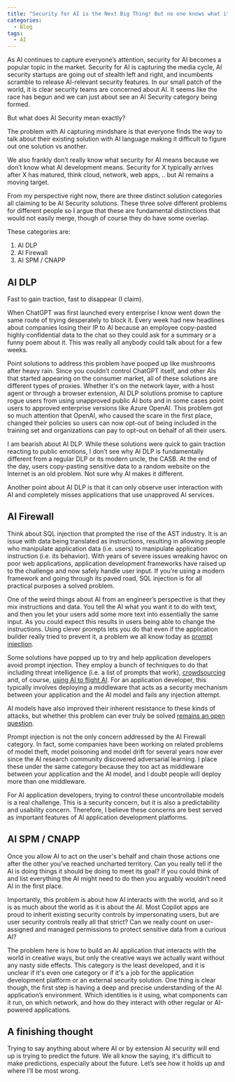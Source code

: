 ```yaml
---
title: "Security for AI is the Next Big Thing! But no one knows what it means actually"
categories:
  - Blog
tags:
  - AI
---
```


As AI continues to capture everyone’s attention, security for AI becomes a popular topic in the market. Security for AI is capturing the media cycle, AI security startups are going out of stealth left and right, and incumbents scramble to release AI-relevant security features. In our small patch of the world, it is clear security teams are concerned about AI. It seems like the race has begun and we can just about see an AI Security category being formed.

But what does AI Security mean exactly?

The problem with AI capturing mindshare is that everyone finds the way to talk about their existing solution with AI language making it difficult to figure out one solution vs another.

We also frankly don’t really know what security for AI means because we don’t know what AI development means. Security for X typically arrives after X has matured, think cloud, network, web apps, .. but AI remains a moving target.

From my perspective right now, there are three distinct solution categories all claiming to be AI Security solutions. These three solve different problems for different people so I argue that these are fundamental distinctions that would not easily merge, though of course they do have some overlap.

These categories are:
1. AI DLP
2. AI Firewall
3. AI SPM / CNAPP

## AI DLP

Fast to gain traction, fast to disappear (I claim).

When ChatGPT was first launched every enterprise I know went down the same route of trying desperately to block it. Every week had new headlines about companies losing their IP to AI because an employee copy-pasted highly confidential data to the chat so they could ask for a summary or a funny poem about it. This was really all anybody could talk about for a few weeks.

Point solutions to address this problem have pooped up like mushrooms after heavy rain. Since you couldn’t control ChatGPT itself, and other AIs that started appearing on the consumer market, all of these solutions are different types of proxies. Whether it's on the network layer, with a host agent or through a browser extension, AI DLP solutions promise to capture rogue users from using unapproved public AI bots and in some cases point users to approved enterprise versions like Azure OpenAI. This problem got so much attention that OpenAI, who caused the scare in the first place, changed their policies so users can now opt-out of being included in the training set and organizations can pay to opt-out on behalf of all their users.

I am bearish about AI DLP. While these solutions were quick to gain traction reacting to public emotions, I don’t see why AI DLP is fundamentally different from a regular DLP or its modern uncle, the CASB. At the end of the day, users copy-pasting sensitive data to a random website on the Internet is an old problem. Not sure why AI makes it different.

Another point about AI DLP is that it can only observe user interaction with AI and completely misses applications that use unapproved AI services.

## AI Firewall

Think about SQL injection that prompted the rise of the AST industry. It is an issue with data being translated as instructions, resulting in allowing people who manipulate application data (i.e. users) to manipulate application instruction (i.e. its behavior). With years of severe issues wreaking havoc on poor web applications, application development frameworks have raised up to the challenge and now safely handle user input. If you’re using a modern framework and going through its paved road, SQL injection is for all practical purposes a solved problem.

One of the weird things about AI from an engineer’s perspective is that they mix instructions and data. You tell the AI what you want it to do with text, and then you let your users add some more text into essentially the same input. 
As you could expect this results in users being able to change the instructions. Using clever prompts lets you do that even if the application builder really tried to prevent it, a problem we all know today as [prompt injection](https://simonwillison.net/series/prompt-injection/).

Some solutions have popped up to try and help application developers avoid prompt injection. 
They employ a bunch of techniques to do that including threat intelligence (i.e. a list of prompts that work), [crowdsourcing](https://www.aiwizard.ai) and, of course, [using AI to flight AI](https://simonwillison.net/2022/Sep/17/prompt-injection-more-ai/). For an application developer, this typically involves deploying a middleware that acts as a security mechanism between your application and the AI model and fails any injection attempt.

AI models have also improved their inherent resistance to these kinds of attacks, but whether this problem can ever truly be solved [remains an open question](https://simonwillison.net/2022/Sep/16/prompt-injection-solutions/).

Prompt injection is not the only concern addressed by the AI Firewall category. In fact, some companies have been working on related problems of model theft, model poisoning and model drift for several years now ever since the AI research community discovered adversarial learning. I place these under the same category because they too act as middleware between your application and the AI model, and I doubt people will deploy more than one middleware.

For AI application developers, trying to control these uncontrollable models is a real challenge. This is a security concern, but it is also a predictability and usability concern. Therefore, I believe these concerns are best served as important features of AI application development platforms. 

## AI SPM / CNAPP

Once you allow AI to act on the user's behalf and chain those actions one after the other you’ve reached uncharted territory. Can you really tell if the AI is doing things it should be doing to meet its goal? If you could think of and list everything the AI might need to do then you arguably wouldn’t need AI in the first place.

Importantly, this problem is about how AI interacts with the world, and so it is as much about the world as it is about the AI. Most Copilot apps are proud to inherit existing security controls by impersonating users, but are user security controls really all that strict? Can we really count on user-assigned and managed permissions to protect sensitive data from a curious AI?

The problem here is how to build an AI application that interacts with the world in creative ways, but only the creative ways we actually want without any nasty side effects. This category is the least developed, and it is unclear if it's even one category or if it's a job for the application development platform or an external security solution. One thing is clear though, the first step is having a deep and precise understanding of the AI application’s environment. Which identities is it using, what components can it run, on which network, and how do they interact with other regular or AI-powered applications.

## A finishing thought

Trying to say anything about where AI or by extension AI security will end up is trying to predict the future. We all know the saying, it's difficult to make predictions, especially about the future. Let’s see how it holds up and where I’ll be most wrong.
